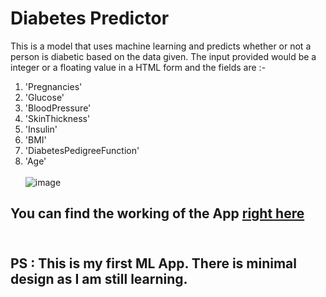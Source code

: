# Diabetes Predictor

This is a model that uses machine learning and predicts whether or not a person is diabetic based on the data given.
The input provided would be a integer or a floating value in a HTML form and the fields are :-
1. 'Pregnancies'
2. 'Glucose'
3. 'BloodPressure'
4. 'SkinThickness'
5. 'Insulin'
6. 'BMI'
7. 'DiabetesPedigreeFunction'
8. 'Age' <br><br>
![image](https://user-images.githubusercontent.com/75354390/114501159-0971dc00-9c47-11eb-8d17-1e53be0faf02.png)


## You can find the working of the App [right here](https://pimadiabetespredictor.herokuapp.com/)<br><br>
## PS : This is my first ML App. There is minimal design as I am still learning.
